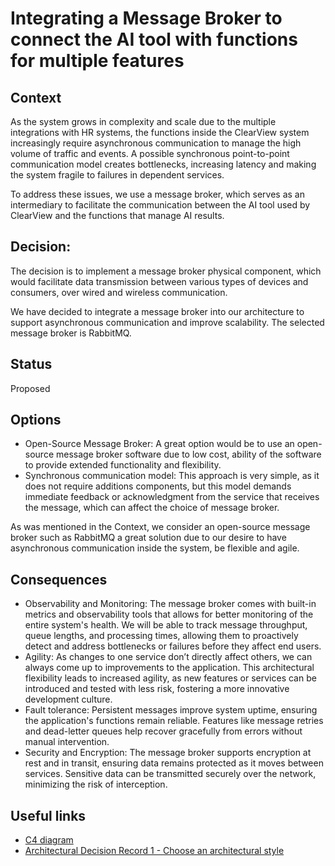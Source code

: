 # Integrating a Message Broker to connect the AI tool with functions for multiple features

## Context
As the system grows in complexity and scale due to the multiple integrations with HR systems, the functions inside the ClearView system increasingly require asynchronous communication to manage the high volume of traffic and events. A possible synchronous point-to-point communication model creates bottlenecks, increasing latency and making the system fragile to failures in dependent services.

To address these issues, we use a message broker, which serves as an intermediary to facilitate the communication between the AI tool used by ClearView and the functions that manage AI results.

## Decision: 
The decision is to implement a message broker physical component, which would facilitate data transmission between various types of devices and consumers, over wired and wireless communication.

We have decided to integrate a message broker into our architecture to support asynchronous communication and improve scalability. The selected message broker is RabbitMQ.

## Status
Proposed

## Options
  * Open-Source Message Broker: A great option would be to use an open-source message broker software due to low cost, ability of the software to provide extended functionality and flexibility.
  * Synchronous communication model: This approach is very simple, as it does not require additions components, but this model demands immediate feedback or acknowledgment from the service that receives the message, which can affect the choice of message broker.
 
As was mentioned in the Context, we consider an open-source message broker such as RabbitMQ a great solution due to our desire to have asynchronous communication inside the system, be flexible and agile.

## Consequences
  * Observability and Monitoring: The message broker comes with built-in metrics and observability tools that allows for better monitoring of the entire system's health. We will be able to track message throughput, queue lengths, and processing times, allowing them to proactively detect and address bottlenecks or failures before they affect end users.
  * Agility: As changes to one service don’t directly affect others, we can always come up to improvements to the application. This architectural flexibility leads to increased agility, as new features or services can be introduced and tested with less risk, fostering a more innovative development culture.
  * Fault tolerance: Persistent messages improve system uptime, ensuring the application's functions remain reliable. Features like message retries and dead-letter queues help recover gracefully from errors without manual intervention.
  * Security and Encryption: The message broker supports encryption at rest and in transit, ensuring data remains protected as it moves between services. Sensitive data can be transmitted securely over the network, minimizing the risk of interception.
   

## Useful links
- [C4 diagram](https://github.com/octaviaah/ClearView/blob/main/2.ArchitectureVisualization/C4Diagram.md)
- [Architectural Decision Record 1 - Choose an architectural style](https://github.com/octaviaah/ClearView/blob/main/3.ADRs/ADR001-EventDrivenArchitecture.md)
